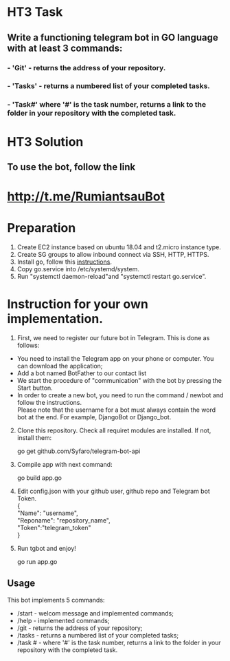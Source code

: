 # HT3 Task

## Write a functioning telegram bot in GO language with at least 3 commands:
### - 'Git' - returns the address of your repository.
### - 'Tasks' - returns a numbered list of your completed tasks.
### - 'Task#' where '#' is the task number, returns a link to the folder in your repository with the completed task.

# HT3 Solution

## To use the bot, follow the link
# http://t.me/RumiantsauBot  

# Preparation
1. Create EC2 instance based on ubuntu 18.04 and t2.micro instance type.
2. Create SG groups to allow inbound connect via SSH, HTTP, HTTPS.
3. Install go, follow this [instructions](https://golang.org/doc/install).
4. Copy go.service into /etc/systemd/system.
5. Run "systemctl daemon-reload"and "systemctl restart go.service".

# Instruction for your own implementation.

1. First, we need to register our future bot in Telegram. This is done as follows:

- You need to install the Telegram app on your phone or computer. You can download the application;
- Add a bot named BotFather to our contact list
- We start the procedure of "communication" with the bot by pressing the Start button. 
- In order to create a new bot, you need to run the command / newbot and follow the instructions.  
Please note that the username for a bot must always contain the word bot at the end. For example, DjangoBot or Django_bot.

2. Clone this repository. Check all requiret modules are installed. If not, install them:  

    go get github.com/Syfaro/telegram-bot-api

3. Compile app with next command:  

    go build app.go

4. Edit config.json with your github user, github repo and Telegram bot Token.  
{  
    "Name": "username",  
    "Reponame": "repository_name",  
    "Token":"telegram_token"  
}  

5. Run tgbot and enjoy!

    go run app.go

## Usage

This bot implements 5 commands:
 - /start  - welcom message and implemented commands;
 - /help   - implemented commands;
 - /git    - returns the address of your repository;
 - /tasks  - returns a numbered list of your completed tasks;
 - /task # - where '#' is the task number, returns a link to the folder in your repository with the completed task.
